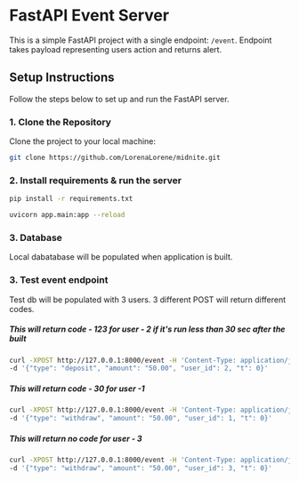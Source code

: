 # FastAPI Event Server

This is a simple FastAPI project with a single endpoint: `/event`.
Endpoint takes payload representing users action and returns alert.


## Setup Instructions

Follow the steps below to set up and run the FastAPI server.

### 1. Clone the Repository

Clone the project to your local machine:

```bash
git clone https://github.com/LorenaLorene/midnite.git
```


### 2. Install requirements & run the server

```bash
pip install -r requirements.txt

uvicorn app.main:app --reload
```

### 3. Database

Local dabatabase will be populated when application is built.

### 3. Test event endpoint 

Test db will be populated with 3 users. 3 different POST will return different codes.

##### This will return code - 123 for user - 2 if it's run less than 30 sec after the built 
```bash
curl -XPOST http://127.0.0.1:8000/event -H 'Content-Type: application/json' \
-d '{"type": "deposit", "amount": "50.00", "user_id": 2, "t": 0}'
```

##### This will return code - 30 for user -1 
```bash
curl -XPOST http://127.0.0.1:8000/event -H 'Content-Type: application/json' \
-d '{"type": "withdraw", "amount": "50.00", "user_id": 1, "t": 0}'
```

##### This will return no code for user - 3
```bash
curl -XPOST http://127.0.0.1:8000/event -H 'Content-Type: application/json' \
-d '{"type": "withdraw", "amount": "50.00", "user_id": 3, "t": 0}'
```
